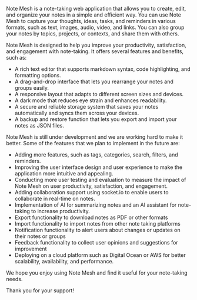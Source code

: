 Note Mesh is a note-taking web application that allows you to create, edit, and organize your notes in a simple and efficient way. You can use Note Mesh to capture your thoughts, ideas, tasks, and reminders in various formats, such as text, images, audio, video, and links. You can also group your notes by topics, projects, or contexts, and share them with others.

Note Mesh is designed to help you improve your productivity, satisfaction, and engagement with note-taking. It offers several features and benefits, such as:

- A rich text editor that supports markdown syntax, code highlighting, and formatting options.
- A drag-and-drop interface that lets you rearrange your notes and groups easily.
- A responsive layout that adapts to different screen sizes and devices.
- A dark mode that reduces eye strain and enhances readability.
- A secure and reliable storage system that saves your notes automatically and syncs them across your devices.
- A backup and restore function that lets you export and import your notes as JSON files.

Note Mesh is still under development and we are working hard to make it better. Some of the features that we plan to implement in the future are:

- Adding more features, such as tags, categories, search, filters, and reminders.
- Improving the user interface design and user experience to make the application more intuitive and appealing.
- Conducting more user testing and evaluation to measure the impact of Note Mesh on user productivity, satisfaction, and engagement.
- Adding collaboration support using socket.io to enable users to collaborate in real-time on notes.
- Implementation of AI for summarizing notes and an AI assistant for note-taking to increase productivity.
- Export functionality to download notes as PDF or other formats
- Import functionality to import notes from other note taking platforms
- Notification functionality to alert users about changes or updates on their notes or groups
- Feedback functionality to collect user opinions and suggestions for improvement
- Deploying on a cloud platform such as Digital Ocean or AWS for better scalability, availability, and performance.

We hope you enjoy using Note Mesh and find it useful for your note-taking needs. 

Thank you for your support!

